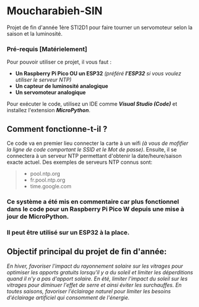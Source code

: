 # Moucharabieh-SIN

Projet de fin d'année 1ère STI2D1 pour faire tourner un servomoteur selon la saison et la luminosité.

### Pré-requis [Matérielement]
Pour pouvoir utiliser ce projet, il vous faut :

  - **Un Raspberry Pi Pico OU un ESP32** *(préféré **l'ESP32** si vous voulez utiliser le serveur NTP)* 
  - **Un capteur de luminosité analogique**
  - **Un servomoteur analogique**

Pour exécuter le code, utilisez un IDE comme ***Visual Studio (Code)*** et installez l'extension ***MicroPython***.

## Comment fonctionne-t-il ?

Ce code va en premier lieu connecter la carte à un wifi *(à vous de mofifier la ligne de code comportant le SSID et le Mot de passe)*.
Ensuite, il se connectera à un serveur NTP permettant d'obtenir la date/heure/saison exacte actuel. Des exemples de serveurs NTP connus sont: 
> - pool.ntp.org
> - fr.pool.ntp.org
> - time.google.com

### Ce système a été mis en commentaire car plus fonctionnel dans le code pour un Raspberry Pi Pico W depuis une mise à jour de MicroPython. 
### Il peut être utilisé sur un ESP32 à la place.

## Objectif principal du projet de fin d'année:

*En hiver, favoriser l'impact du rayonnement solaire sur les vitrages pour optimiser les apports gratuits lorsqu'il y a du soleil et limiter les déperditions quand il n'y a pas d'apport solaire.*
*En été, limiter l'impact du soleil sur les vitrages pour diminuer l'effet de serre et ainsi éviter les surchauffes.*
*En toutes saisons, favoriser l'éclairage naturel pour limiter les besoins d'éclairage artificiel qui consomment de l'énergie.*

